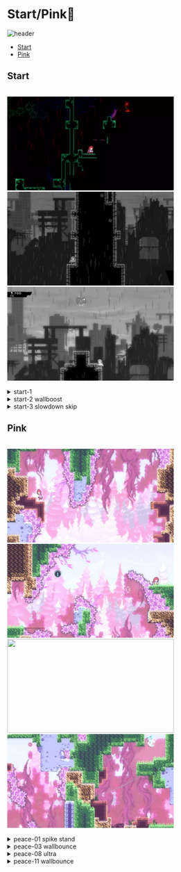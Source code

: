 # Start/Pink🌸
![header](https://i.imgur.com/2QFzeSE.png)
   - [Start](#start)
   - [Pink](#pink)
   
   
 ## Start
  \
 <img src="https://github.com/wpxtmvpsxm/glyph/blob/main/images/start-1.webp" width="384" height="216"/>
 <img src="https://github.com/wpxtmvpsxm/glyph/blob/main/images/Start-2.webp" width="384" height="216"/>
 \
 <img src="https://github.com/wpxtmvpsxm/glyph/blob/main/images/Start-3.webp" width="384" height="216"/>
   <details>
      <summary>start-1</summary>
      
   ![gif](https://github.com/wpxtmvpsxm/glyph/blob/main/images/start-1.webp) 
   
   Updemo buffered wallbounce gives you the perfect height at the start.  
   
   A neutral super lines up the reverse wavedash so long as you jump pretty late on the wavedash itself. The next fastest easy alternative is to [left dash into right demohyper](https://gfycat.com/FortunateFrighteningIvorygull)
   
   

  
   </details>
 
   <details>
      <summary>start-2 wallboost</summary>
   
   ![gif](https://github.com/wpxtmvpsxm/glyph/blob/main/images/Start-2.webp)
   \
   Whenever you are doing a wallkick -> updash, replace it with a wallboost -> updash for decent free timesave
   </details>
   
   <details>
      <summary>start-3 slowdown skip</summary>
   
   ![gif](https://github.com/wpxtmvpsxm/glyph/blob/main/images/Start-3.webp)
   \
   ![cue](https://i.imgur.com/SPCWLSZ.png)
   \
  The green box is the teleport trigger, the red box is the slowdown trigger. Aim to updash at the visual cue (between the lines) but if you updash after the green line you can hold right and lose very little time.
   \
   ![cue](https://i.imgur.com/7Nzbq0y.png)
   
   </details>

   ## Pink

  \
 <img src="https://github.com/wpxtmvpsxm/glyph/blob/main/images/Pink-1.webp" width="384" height="216"/>
 <img src="https://github.com/wpxtmvpsxm/glyph/blob/main/images/Pink-2.webp" width="384" height="216"/>
 \
 <img src="https://github.com/wpxtmvpsxm/glyph/blob/main/images/Pink-3.webp" width="384" height="216"/>
 <img src="https://github.com/wpxtmvpsxm/glyph/blob/main/images/Pink-4.webp" width="384" height="216"/>
   <details>
      <summary>peace-01 spike stand</summary>
   
   ![gif](https://github.com/wpxtmvpsxm/glyph/blob/main/images/Pink-1.webp)
   \
   Comet's lineup. Jump at the flower in the background, updash at the peak of the jump, and then start holding right during the dash.
   \
   ![cue](https://i.imgur.com/Z3A6m7H.png)
   </details>
   
   <details>
      <summary>peace-03 wallbounce</summary>  
   
   \
     ![gif](https://github.com/wpxtmvpsxm/glyph/blob/main/images/Pink-2.webp)  
   
   
   Tap jump as short as possible on the transition hyper, immediately hold left, buffer a full height wallkick on the moveblock and win  
   </details>
   
   <details>
   <summary>peace-08 ultra</summary>  
   
   \
     ![gif](https://github.com/wpxtmvpsxm/glyph/blob/main/images/Pink-3.webp)  
   
   Jump as far left as you can before the demohyper so you can do the ultra nice and fast after you jump. Land on the wooden thing and just hold downright to slide
</details>

   <details>
   <summary>peace-11 wallbounce</summary>  
   
   \
     ![gif](https://github.com/wpxtmvpsxm/glyph/blob/main/images/Pink-4.webp)  
   
   ![cue](https://i.imgur.com/TSweZw1.png)
   
There is only one pixel that Madeline can have her feet 'together' like this and still be too far right to get the wallbounce, and missing the wallbounce like that won't kill you. Hold left on the wb and press right soon after you jump for the wb. The further right you are on the block, the later you should press right after wallbouncing.
</details>
